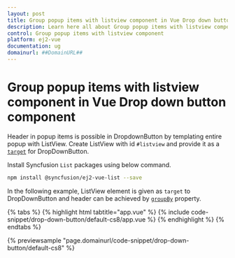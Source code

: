 ```yaml
---
layout: post
title: Group popup items with listview component in Vue Drop down button component | Syncfusion
description: Learn here all about Group popup items with listview component in Syncfusion Vue Drop down button component of Syncfusion Essential JS 2 and more.
control: Group popup items with listview component 
platform: ej2-vue
documentation: ug
domainurl: ##DomainURL##
---
```


# Group popup items with listview component in Vue Drop down button component

Header in popup items is possible in DropdownButton by templating entire popup with ListView. Create ListView with id `#listview` and provide it as a [`target`](https://ej2.syncfusion.com/vue/documentation/api/drop-down-button#target) for DropDownButton.

Install Syncfusion `List` packages using below command.

```bash
npm install @syncfusion/ej2-vue-list --save
```

In the following example, ListView element is given as `target` to DropDownButton and header can be achieved by [`groupBy`](https://ej2.syncfusion.com/vue/documentation/api/list-view/fieldSettingsModel/#groupby) property.

{% tabs %}
{% highlight html tabtitle="app.vue" %}
{% include code-snippet/drop-down-button/default-cs8/app.vue %}
{% endhighlight %}
{% endtabs %}
        
{% previewsample "page.domainurl/code-snippet/drop-down-button/default-cs8" %}